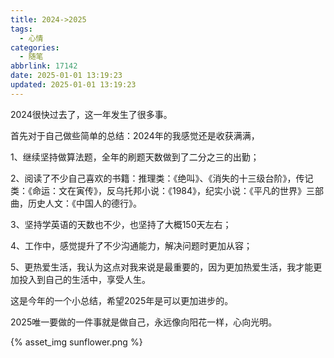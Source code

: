 ```yaml
---
title: 2024->2025
tags:
  - 心情
categories:
  - 随笔
abbrlink: 17142
date: 2025-01-01 13:19:23
updated: 2025-01-01 13:19:23
---
```


2024很快过去了，这一年发生了很多事。

首先对于自己做些简单的总结：2024年的我感觉还是收获满满，

1、继续坚持做算法题，全年的刷题天数做到了二分之三的出勤；

2、阅读了不少自己喜欢的书籍：推理类：《绝叫》、《消失的十三级台阶》，传记类：《命运：文在寅传》，反乌托邦小说：《1984》，纪实小说：《平凡的世界》三部曲，历史人文：《中国人的德行》。

3、坚持学英语的天数也不少，也坚持了大概150天左右；

4、工作中，感觉提升了不少沟通能力，解决问题时更加从容；

5、更热爱生活，我认为这点对我来说是最重要的，因为更加热爱生活，我才能更加投入到自己的生活中，享受人生。

这是今年的一个小总结，希望2025年是可以更加进步的。

2025唯一要做的一件事就是做自己，永远像向阳花一样，心向光明。

{% asset_img sunflower.png %}
